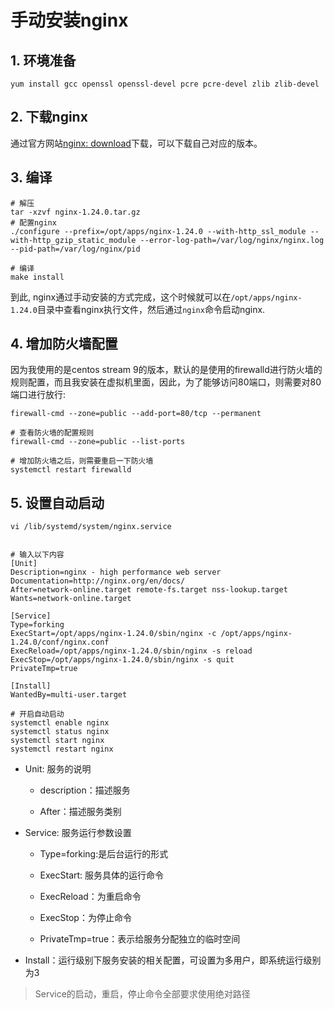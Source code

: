 # 手动安装nginx

## 1. 环境准备

```shell
yum install gcc openssl openssl-devel pcre pcre-devel zlib zlib-devel
```

## 2. 下载nginx

通过官方网站[nginx: download](https://nginx.org/en/download.html)下载，可以下载自己对应的版本。

## 3. 编译

```shell
# 解压
tar -xzvf nginx-1.24.0.tar.gz
# 配置nginx
./configure --prefix=/opt/apps/nginx-1.24.0 --with-http_ssl_module --with-http_gzip_static_module --error-log-path=/var/log/nginx/nginx.log --pid-path=/var/log/nginx/pid

# 编译
make install
```

到此, nginx通过手动安装的方式完成，这个时候就可以在`/opt/apps/nginx-1.24.0`目录中查看nginx执行文件，然后通过`nginx`命令启动nginx.

## 4. 增加防火墙配置

因为我使用的是centos stream 9的版本，默认的是使用的firewalld进行防火墙的规则配置，而且我安装在虚拟机里面，因此，为了能够访问80端口，则需要对80端口进行放行:

```shell
firewall-cmd --zone=public --add-port=80/tcp --permanent

# 查看防火墙的配置规则
firewall-cmd --zone=public --list-ports

# 增加防火墙之后，则需要重启一下防火墙
systemctl restart firewalld
```

## 5. 设置自动启动

```shell
vi /lib/systemd/system/nginx.service


# 输入以下内容
[Unit]
Description=nginx - high performance web server
Documentation=http://nginx.org/en/docs/
After=network-online.target remote-fs.target nss-lookup.target
Wants=network-online.target

[Service]
Type=forking
ExecStart=/opt/apps/nginx-1.24.0/sbin/nginx -c /opt/apps/nginx-1.24.0/conf/nginx.conf
ExecReload=/opt/apps/nginx-1.24.0/sbin/nginx -s reload
ExecStop=/opt/apps/nginx-1.24.0/sbin/nginx -s quit
PrivateTmp=true

[Install]
WantedBy=multi-user.target
```

```shell
# 开启自动启动
systemctl enable nginx
systemctl status nginx
systemctl start nginx
systemctl restart nginx
```

- Unit: 服务的说明
  
  - description：描述服务
  
  - After：描述服务类别

- Service: 服务运行参数设置
  
  - Type=forking:是后台运行的形式
  
  - ExecStart: 服务具体的运行命令
  
  - ExecReload：为重启命令
  
  - ExecStop：为停止命令
  
  - PrivateTmp=true：表示给服务分配独立的临时空间

- Install：运行级别下服务安装的相关配置，可设置为多用户，即系统运行级别为3

> Service的启动，重启，停止命令全部要求使用绝对路径
